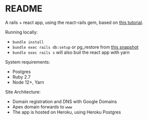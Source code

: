 # README

A rails + react app, using the react-rails gem, based on [this tutorial](https://www.digitalocean.com/community/tutorials/how-to-set-up-a-ruby-on-rails-project-with-a-react-frontend).

Running locally:
* `bundle install`
* `bundle exec rails db:setup` or pg_restore from [this snapshot](http://michaelsnook.com.s3.us-east-1.amazonaws.com/mydb.dump)
* `bundle exec rails s` will also buil the react app with yarn

System requirements:
* Postgres
* Ruby 2.7
* Node 12+, Yarn

Site Architecture:
* Domain registration and DNS with Google Domains
* Apex domain forwards to `www`
* The app is hosted on Heroku, using Heroku Postgres
